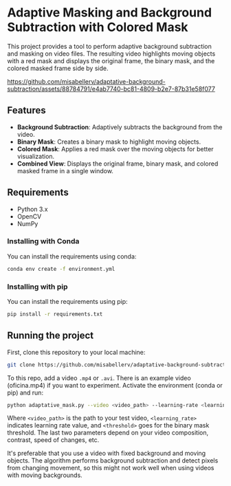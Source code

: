 # Adaptive Masking and Background Subtraction with Colored Mask

This project provides a tool to perform adaptive background subtraction and masking on video files. The resulting video highlights moving objects with a red mask and displays the original frame, the binary mask, and the colored masked frame side by side.

https://github.com/misabellerv/adaptative-background-subtraction/assets/88784791/e4ab7740-bc81-4809-b2e7-87b31e58f077

## Features

- **Background Subtraction**: Adaptively subtracts the background from the video.
- **Binary Mask**: Creates a binary mask to highlight moving objects.
- **Colored Mask**: Applies a red mask over the moving objects for better visualization.
- **Combined View**: Displays the original frame, binary mask, and colored masked frame in a single window.

## Requirements

- Python 3.x
- OpenCV
- NumPy

### Installing with Conda
You can install the requirements using conda:

```bash
conda env create -f environment.yml
```
### Installing with pip
You can install the requirements using pip:

```bash
pip install -r requirements.txt
```
## Running the project
First, clone this repository to your local machine:
```bash
git clone https://github.com/misabellerv/adaptative-background-subtraction.git
```
To this repo, add a video `.mp4` or `.avi`. There is an example video (oficina.mp4) if you want to experiment.
Activate the environment (conda or pip) and run:
```bash
python adaptative_mask.py --video <video_path> --learning-rate <learning_rate> --threshold <threshold>
```
Where `<video_path>` is the path to your test video, `<learning_rate>` indicates learning rate value, and `<threshold>` goes for the binary mask threshold. The last two parameters depend on your video composition, contrast, speed of changes, etc.

It's preferable that you use a video with fixed background and moving objects. The algorithm performs background subtraction and detect pixels from changing movement, so this might not work well when using videos with moving backgrounds.

